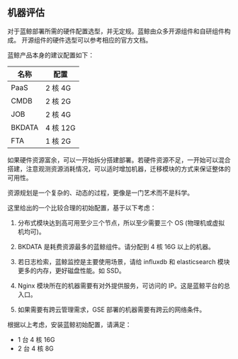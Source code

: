 ## 机器评估

对于蓝鲸部署所需的硬件配置选型，并无定规。蓝鲸由众多开源组件和自研组件构成。
开源组件的硬件选型可以参考相应的官方文档。

蓝鲸产品本身的建议配置如下：

|名称|配置|
|----|---|
|PaaS|2 核 4G|
|CMDB|2 核 2G|
|JOB|2 核 4G|
|BKDATA|4 核 12G|
|FTA|1 核 2G|

如果硬件资源富余，可以一开始拆分搭建部署。若硬件资源不足，一开始可以混合搭建，注意观测资源消耗情况，可以适时增加机器，迁移模块的方式来保证整体的可用性。

资源规划是一个复杂的、动态的过程，更像是一门艺术而不是科学。

这里给出的一个比较合理的初始配置，基于以下考虑：

1. 分布式模块达到高可用至少三个节点，所以至少需要三个 OS (物理机或虚拟机均可)。

2. BKDATA 是耗费资源最多的蓝鲸组件。请分配到 4 核 16G 以上的机器。

3. 若日志检索，蓝鲸监控是主要使用场景，请给 influxdb 和 elasticsearch 模块更多的内存，更好磁盘性能。如 SSD。

4. Nginx 模块所在的机器需要有对外提供服务，可访问的 IP。这是蓝鲸平台的总入口。

5. 如果需要有跨云管理需求，GSE 部署的机器需要有跨云的网络条件。

根据以上考虑，安装蓝鲸初始配置，请满足：

- 1 台 4 核 16G
- 2 台 4 核 8G
